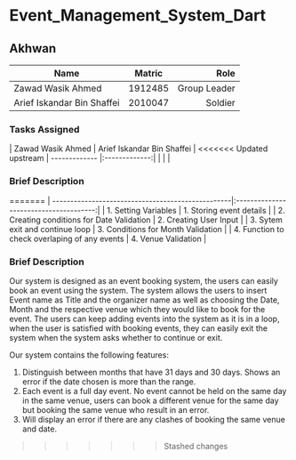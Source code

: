 # Event_Management_System_Dart

## Akhwan


 
| Name        | Matric           | Role  |
| ------------- |:-------------:| -----:|
| Zawad Wasik Ahmed   | 1912485 | Group Leader |
| Arief Iskandar Bin Shaffei     |   2010047    |   Soldier |


### Tasks Assigned

| Zawad Wasik Ahmed   | Arief Iskandar Bin Shaffei |
<<<<<<< Updated upstream
| ------------- |:-------------:|
|               |                | 

 ### Brief Description 

=======
| --------------------------------------------------|:--------------------------------------:|
|     1. Setting Variables                          |     1. Storing event details           | 
|     2. Creating conditions for Date Validation    |     2. Creating User Input             |
|     3. Sytem exit and continue loop               |     3. Conditions for Month Validation |
|     4. Function to check overlaping of any events |     4. Venue Validation                |
    
 ### Brief Description 

Our system is designed as an event booking system, the users can easily book an event using the system. The system allows the users to
insert Event name as Title and the organizer name as well as choosing the Date, Month and the respective venue which they would like to book for the event. The users can keep adding events into the system as it is in a loop, when the user is satisfied with booking events, they can easily exit the system when the system asks whether to continue or exit. 

Our system contains the following features:
1. Distinguish between months that have 31 days and 30 days. Shows an error if the date chosen is more than the range.
2. Each event is a full day event. No event cannot be held on the same day in the same venue, users can book a different venue for the same day but booking the same venue who result in an error.
3. Will display an error if there are any clashes of booking the same venue and date. 
>>>>>>> Stashed changes
